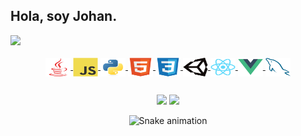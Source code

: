 ## Hola, soy Johan.
<div align="center" style="display: inline">
  <a href="https://github.com/JohanFZX">
  <img height="160em" src="https://github-readme-stats.vercel.app/api?username=JohanFZX&show_icons=true&theme=dracula&include_all_commits=true&count_private=true"/>
</div>
<div align="center" style="display: inline_block"><br>
  <img align="center" alt="Icon Java" height="30" width="40" src="https://github.com/devicons/devicon/blob/master/icons/java/java-plain.svg">
  <img align="center" alt="Icon JavaScript" height="30" width="40" src="https://github.com/devicons/devicon/blob/master/icons/javascript/javascript-original.svg">
  <img align="center" alt="Icon Python" height="30" width="40" src="https://github.com/devicons/devicon/blob/master/icons/python/python-original.svg">
  <img align="center" alt="Icon HTML" height="30" width="40" src="https://raw.githubusercontent.com/devicons/devicon/master/icons/html5/html5-original.svg">
  <img align="center" alt="Icon CSS" height="30" width="40" src="https://raw.githubusercontent.com/devicons/devicon/master/icons/css3/css3-original.svg">
  <img align="center" alt="Icon Unity" height="30" width="40" src="https://github.com/devicons/devicon/blob/master/icons/unity/unity-original.svg">
  <img align="center" alt="Icon React" height="30" width="40" src="https://github.com/devicons/devicon/blob/master/icons/react/react-original.svg">
  <img align="center" alt="Icon Vue.js" height="30" width="40" src="https://github.com/devicons/devicon/blob/master/icons/vuejs/vuejs-original.svg">
  <img align="center" alt="Icon Mysql" height="30" width="40" src="https://github.com/devicons/devicon/blob/master/icons/mysql/mysql-original.svg">
</div>
  
  ##
 
<div align="center"> 
  <a href = "mailto:johanfore67@gmail.com"><img src="https://img.shields.io/badge/-Gmail-%23333?style=for-the-badge&logo=gmail&logoColor=white" target="_blank"></a>
  <a href="https://www.linkedin.com/in/johan-forero" target="_blank"><img src="https://img.shields.io/badge/-LinkedIn-%230077B5?style=for-the-badge&logo=linkedin&logoColor=white" target="_blank"></a> 
 
  ![Snake animation](https://github.com/JohanFZX/JohanFZX/blob/output/github-contribution-grid-snake.svg)
 
</div>
